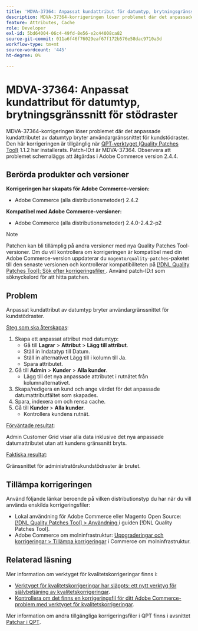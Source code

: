 ```yaml
---
title: 'MDVA-37364: Anpassat kundattribut för datumtyp, brytningsgränssnitt för stödraster'
description: MDVA-37364-korrigeringen löser problemet där det anpassade kundattributet av datumtyp bryter användargränssnittet för kundstödraster. Den här korrigeringen är tillgänglig när [QPT-verktyget (Quality Patches Tool)](https://experienceleague.adobe.com/sv/docs/commerce-operations/tools/quality-patches-tool/quality-patches-tool-to-self-serve-quality-patches) 1.1.2 är installerat. Patch-ID:t är MDVA-37364. Observera att problemet schemaläggs att åtgärdas i Adobe Commerce version 2.4.4.
feature: Attributes, Cache
role: Developer
exl-id: 5bd64004-06c4-49fd-8e56-e2c44008ca82
source-git-commit: 011a6f46f76029eaf67f172b576e58dac9710a3d
workflow-type: tm+mt
source-wordcount: '445'
ht-degree: 0%

---
```


# MDVA-37364: Anpassat kundattribut för datumtyp, brytningsgränssnitt för stödraster

MDVA-37364-korrigeringen löser problemet där det anpassade kundattributet av datumtyp bryter användargränssnittet för kundstödraster. Den här korrigeringen är tillgänglig när [QPT-verktyget (Quality Patches Tool)](https://experienceleague.adobe.com/sv/docs/commerce-operations/tools/quality-patches-tool/quality-patches-tool-to-self-serve-quality-patches) 1.1.2 har installerats. Patch-ID:t är MDVA-37364. Observera att problemet schemaläggs att åtgärdas i Adobe Commerce version 2.4.4.

## Berörda produkter och versioner

**Korrigeringen har skapats för Adobe Commerce-version:**

* Adobe Commerce (alla distributionsmetoder) 2.4.2

**Kompatibel med Adobe Commerce-versioner:**

* Adobe Commerce (alla distributionsmetoder) 2.4.0-2.4.2-p2

>[!NOTE]
>
>Patchen kan bli tillämplig på andra versioner med nya Quality Patches Tool-versioner. Om du vill kontrollera om korrigeringen är kompatibel med din Adobe Commerce-version uppdaterar du `magento/quality-patches`-paketet till den senaste versionen och kontrollerar kompatibiliteten på [[!DNL Quality Patches Tool]: Sök efter korrigeringsfiler ](https://experienceleague.adobe.com/sv/docs/commerce-operations/tools/quality-patches-tool/quality-patches-tool-to-self-serve-quality-patches). Använd patch-ID:t som söknyckelord för att hitta patchen.

## Problem

Anpassat kundattribut av datumtyp bryter användargränssnittet för kundstödraster.

<u>Steg som ska återskapas</u>:

1. Skapa ett anpassat attribut med datumtyp:
   * Gå till **Lagrar** > **Attribut** > **Lägg till attribut**.
   * Ställ in Indatatyp till Datum.
   * Ställ in alternativet Lägg till i kolumn till Ja.
   * Spara attributet.
1. Gå till **Admin** > **Kunder** > **Alla kunder**.
   * Lägg till det nya anpassade attributet i rutnätet från kolumnalternativet.
1. Skapa/redigera en kund och ange värdet för det anpassade datumattributfältet som skapades.
1. Spara, indexera om och rensa cache.
1. Gå till **Kunder** > **Alla kunder**.
   * Kontrollera kundens rutnät.

<u>Förväntade resultat</u>:

Admin Customer Grid visar alla data inklusive det nya anpassade datumattributet utan att kundens gränssnitt bryts.

<u>Faktiska resultat</u>:

Gränssnittet för administratörskundstödraster är brutet.

## Tillämpa korrigeringen

Använd följande länkar beroende på vilken distributionstyp du har när du vill använda enskilda korrigeringsfiler:

* Lokal användning för Adobe Commerce eller Magento Open Source: [[!DNL Quality Patches Tool] > Användning ](/help/tools/quality-patches-tool/usage.md) i guiden [!DNL Quality Patches Tool].
* Adobe Commerce om molninfrastruktur: [Uppgraderingar och korrigeringar > Tillämpa korrigeringar](https://experienceleague.adobe.com/docs/commerce-cloud-service/user-guide/develop/upgrade/apply-patches.html?lang=sv-SE) i Commerce om molninfrastruktur.

## Relaterad läsning

Mer information om verktyget för kvalitetskorrigeringar finns i:

* [Verktyget för kvalitetskorrigeringar har släppts: ett nytt verktyg för självbetjäning av kvalitetskorrigeringar](https://experienceleague.adobe.com/sv/docs/commerce-operations/tools/quality-patches-tool/quality-patches-tool-to-self-serve-quality-patches).
* [Kontrollera om det finns en korrigeringsfil för ditt Adobe Commerce-problem med verktyget för kvalitetskorrigeringar](/help/tools/quality-patches-tool/patches-available-in-qpt/check-patch-for-magento-issue-with-magento-quality-patches.md).

Mer information om andra tillgängliga korrigeringsfiler i QPT finns i avsnittet [Patchar i QPT](https://support.magento.com/hc/en-us/sections/360010506631-Patches-available-in-MQP-tool-).
